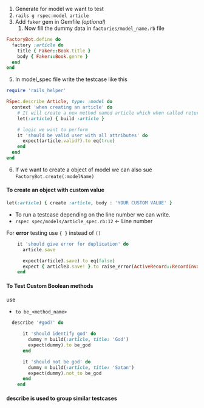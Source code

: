 1. Generate for model we want to test 
2.  `rails g rspec:model article`
3. Add `faker` gem in Gemfile *(optional)*
	1. Now fill the dummy data in `factories/model_name.rb` file
```rb
FactoryBot.define do
  factory :article do
    title { Faker::Book.title }
    body { Faker::Book.genre }
  end
end
```
5. In model_spec file write the testcase like this
```rb
require 'rails_helper'

RSpec.describe Article, type: :model do
  context 'when creating an article' do
    # It will create a new method named article which when called return article object
    let(:article) { build :article }

    # logic we want to perform
    it 'should be valid user with all attributes' do
      expect(article.valid?).to eq(true)
    end
  end
end
```

6. If we want to create a object of model we can also sue `FactoryBot.create(:modelName)`

#### To create an object with custom value
```rb
let(:article) { create :article, body : 'YOUR CUSTOM VALUE' }
```

- To run a testcase depending on the line number we can write.
- `rspec spec/models/article_spec.rb:12` <- Line number

For **error** testing use `{ }` instead of `()`
```rb
    it 'should give error for duplication' do
      article.save

      expect(article3.save).to eq(false)
      expect { article3.save! }.to raise_error(ActiveRecord::RecordInvalid)
    end
```

#### To Test Custom Boolean methods
use 
- `to be_<method_name>`
```rb
  describe '#god?' do
  
      it 'should identify god' do
        dummy = build(:article, title: 'God')
        expect(dummy).to be_god
      end

      it 'should not be god' do
        dummy = build(:article, title: 'Satan')
        expect(dummy).not_to be_god
      end
    end
```

#### describe is used to group similar testcases